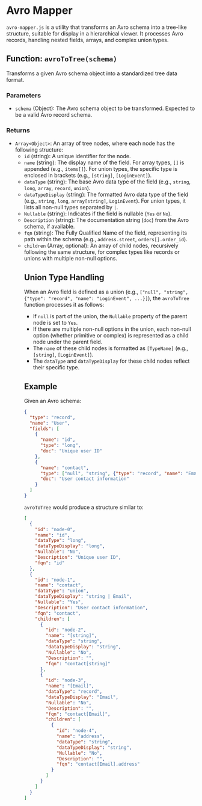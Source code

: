 # Avro Mapper

`avro-mapper.js` is a utility that transforms an Avro schema into a tree-like structure, suitable for display in a hierarchical viewer. It processes Avro records, handling nested fields, arrays, and complex union types.

## Function: `avroToTree(schema)`

Transforms a given Avro schema object into a standardized tree data format.

### Parameters

-   `schema` (Object): The Avro schema object to be transformed. Expected to be a valid Avro record schema.

### Returns

-   `Array<Object>`: An array of tree nodes, where each node has the following structure:
    -   `id` (string): A unique identifier for the node.
    -   `name` (string): The display name of the field. For array types, `[]` is appended (e.g., `items[]`). For union types, the specific type is enclosed in brackets (e.g., `[string]`, `[LoginEvent]`).
    -   `dataType` (string): The base Avro data type of the field (e.g., `string`, `long`, `array`, `record`, `union`).
    -   `dataTypeDisplay` (string): The formatted Avro data type of the field (e.g., `string`, `long`, `array[string]`, `LoginEvent`). For union types, it lists all non-null types separated by ` | `.
    -   `Nullable` (string): Indicates if the field is nullable (`Yes` or `No`).
    -   `Description` (string): The documentation string (`doc`) from the Avro schema, if available.
    -   `fqn` (string): The Fully Qualified Name of the field, representing its path within the schema (e.g., `address.street`, `orders[].order_id`).
    -   `children` (Array<Object>, optional): An array of child nodes, recursively following the same structure, for complex types like records or unions with multiple non-null options.

## Union Type Handling

When an Avro field is defined as a union (e.g., `["null", "string", {"type": "record", "name": "LoginEvent", ...}]`), the `avroToTree` function processes it as follows:

-   If `null` is part of the union, the `Nullable` property of the parent node is set to `Yes`.
-   If there are multiple non-null options in the union, each non-null option (whether primitive or complex) is represented as a child node under the parent field.
-   The `name` of these child nodes is formatted as `[TypeName]` (e.g., `[string]`, `[LoginEvent]`).
-   The `dataType` and `dataTypeDisplay` for these child nodes reflect their specific type.

## Example

Given an Avro schema:

```json
{
  "type": "record",
  "name": "User",
  "fields": [
    {
      "name": "id",
      "type": "long",
      "doc": "Unique user ID"
    },
    {
      "name": "contact",
      "type": ["null", "string", {"type": "record", "name": "Email", "fields": [{"name": "address", "type": "string"}]}],
      "doc": "User contact information"
    }
  ]
}
```

`avroToTree` would produce a structure similar to:

```json
[
  {
    "id": "node-0",
    "name": "id",
    "dataType": "long",
    "dataTypeDisplay": "long",
    "Nullable": "No",
    "Description": "Unique user ID",
    "fqn": "id"
  },
  {
    "id": "node-1",
    "name": "contact",
    "dataType": "union",
    "dataTypeDisplay": "string | Email",
    "Nullable": "Yes",
    "Description": "User contact information",
    "fqn": "contact",
    "children": [
      {
        "id": "node-2",
        "name": "[string]",
        "dataType": "string",
        "dataTypeDisplay": "string",
        "Nullable": "No",
        "Description": "",
        "fqn": "contact[string]"
      },
      {
        "id": "node-3",
        "name": "[Email]",
        "dataType": "record",
        "dataTypeDisplay": "Email",
        "Nullable": "No",
        "Description": "",
        "fqn": "contact[Email]",
        "children": [
          {
            "id": "node-4",
            "name": "address",
            "dataType": "string",
            "dataTypeDisplay": "string",
            "Nullable": "No",
            "Description": "",
            "fqn": "contact[Email].address"
          }
        ]
      }
    ]
  }
]
```
